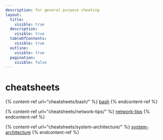 ```yaml
---
description: for general purpose cheating
layout:
  title:
    visible: true
  description:
    visible: true
  tableOfContents:
    visible: true
  outline:
    visible: true
  pagination:
    visible: false
---
```


# cheatsheets

{% content-ref url="cheatsheets/bash/" %}
[bash](cheatsheets/bash/)
{% endcontent-ref %}

{% content-ref url="cheatsheets/network-tips/" %}
[network-tips](cheatsheets/network-tips/)
{% endcontent-ref %}

{% content-ref url="cheatsheets/system-architecture/" %}
[system-architecture](cheatsheets/system-architecture/)
{% endcontent-ref %}

